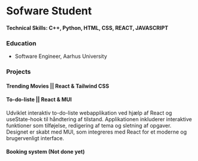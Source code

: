 #  Sofware Student

#### Technical Skills: C++, Python, HTML, CSS, REACT, JAVASCRIPT

### Education
- Software Engineer, Aarhus University

### Projects
#### Trending Movies || React & Tailwind CSS


#### To-do-liste || React & MUI

Udviklet interaktiv to-do-liste webapplikation ved hjælp af React og useState-hook til håndtering af tilstand. 
Applikationen inkluderer interaktive funktioner som tilføjelse, redigering af tema og sletning af opgaver. 
Designet er skabt med MUI, som integreres med React for et moderne og brugervenligt interface.

#### Booking system (Not done yet)
